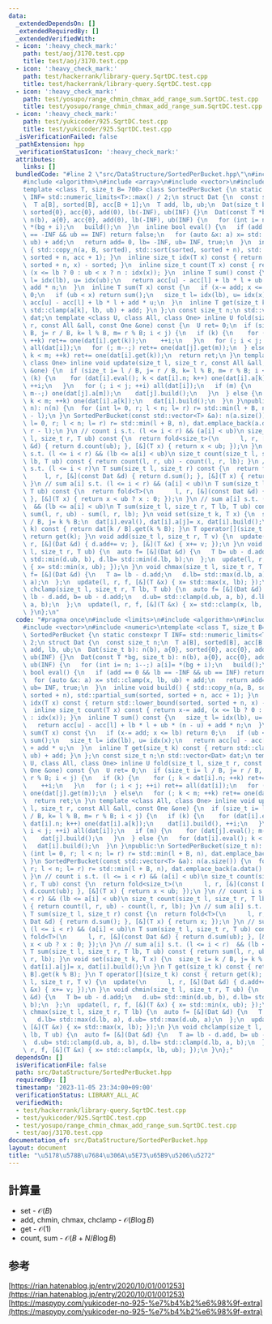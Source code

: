 ```yaml
---
data:
  _extendedDependsOn: []
  _extendedRequiredBy: []
  _extendedVerifiedWith:
  - icon: ':heavy_check_mark:'
    path: test/aoj/3170.test.cpp
    title: test/aoj/3170.test.cpp
  - icon: ':heavy_check_mark:'
    path: test/hackerrank/library-query.SqrtDC.test.cpp
    title: test/hackerrank/library-query.SqrtDC.test.cpp
  - icon: ':heavy_check_mark:'
    path: test/yosupo/range_chmin_chmax_add_range_sum.SqrtDC.test.cpp
    title: test/yosupo/range_chmin_chmax_add_range_sum.SqrtDC.test.cpp
  - icon: ':heavy_check_mark:'
    path: test/yukicoder/925.SqrtDC.test.cpp
    title: test/yukicoder/925.SqrtDC.test.cpp
  _isVerificationFailed: false
  _pathExtension: hpp
  _verificationStatusIcon: ':heavy_check_mark:'
  attributes:
    links: []
  bundledCode: "#line 2 \"src/DataStructure/SortedPerBucket.hpp\"\n#include <limits>\n\
    #include <algorithm>\n#include <array>\n#include <vector>\n#include <numeric>\n\
    template <class T, size_t B= 700> class SortedPerBucket {\n static constexpr T\
    \ INF= std::numeric_limits<T>::max() / 2;\n struct Dat {\n  const size_t n;\n\
    \  T a[B], sorted[B], acc[B + 1];\n  T add, lb, ub;\n  Dat(size_t b): n(b), a{0},\
    \ sorted{0}, acc{0}, add(0), lb(-INF), ub(INF) {}\n  Dat(const T *bg, size_t b):\
    \ n(b), a{0}, acc{0}, add(0), lb(-INF), ub(INF) {\n   for (int i= n; i--;) a[i]=\
    \ *(bg + i);\n   build();\n  }\n  inline bool eval() {\n   if (add == 0 && lb\
    \ == -INF && ub == INF) return false;\n   for (auto &x: a) x= std::clamp(x, lb,\
    \ ub) + add;\n   return add= 0, lb= -INF, ub= INF, true;\n  }\n  inline void build()\
    \ { std::copy_n(a, B, sorted), std::sort(sorted, sorted + n), std::partial_sum(sorted,\
    \ sorted + n, acc + 1); }\n  inline size_t idx(T x) const { return std::lower_bound(sorted,\
    \ sorted + n, x) - sorted; }\n  inline size_t count(T x) const { return x-= add,\
    \ (x <= lb ? 0 : ub < x ? n : idx(x)); }\n  inline T sum() const {\n   size_t\
    \ l= idx(lb), u= idx(ub);\n   return acc[u] - acc[l] + lb * l + ub * (n - u) +\
    \ add * n;\n  }\n  inline T sum(T x) const {\n   if (x-= add; x <= lb) return\
    \ 0;\n   if (ub < x) return sum();\n   size_t l= idx(lb), u= idx(x);\n   return\
    \ acc[u] - acc[l] + lb * l + add * u;\n  }\n  inline T get(size_t k) const { return\
    \ std::clamp(a[k], lb, ub) + add; }\n };\n const size_t n;\n std::vector<Dat>\
    \ dat;\n template <class U, class All, class One> inline U fold(size_t l, size_t\
    \ r, const All &all, const One &one) const {\n  U ret= 0;\n  if (size_t i= l /\
    \ B, j= r / B, k= l % B, m= r % B; i < j) {\n   if (k) {\n    for (; k < dat[i].n;\
    \ ++k) ret+= one(dat[i].get(k));\n    ++i;\n   }\n   for (; i < j; ++i) ret+=\
    \ all(dat[i]);\n   for (; m--;) ret+= one(dat[j].get(m));\n  } else\n   for (;\
    \ k < m; ++k) ret+= one(dat[i].get(k));\n  return ret;\n }\n template <class All,\
    \ class One> inline void update(size_t l, size_t r, const All &all, const One\
    \ &one) {\n  if (size_t i= l / B, j= r / B, k= l % B, m= r % B; i < j) {\n   if\
    \ (k) {\n    for (dat[i].eval(); k < dat[i].n; k++) one(dat[i].a[k]);\n    dat[i].build(),\
    \ ++i;\n   }\n   for (; i < j; ++i) all(dat[i]);\n   if (m) {\n    for (dat[j].eval();\
    \ m--;) one(dat[j].a[m]);\n    dat[j].build();\n   }\n  } else {\n   for (dat[i].eval();\
    \ k < m; ++k) one(dat[i].a[k]);\n   dat[i].build();\n  }\n }\npublic:\n SortedPerBucket(size_t\
    \ n): n(n) {\n  for (int l= 0, r; l < n; l= r) r= std::min(l + B, n), dat.emplace_back(r\
    \ - l);\n }\n SortedPerBucket(const std::vector<T> &a): n(a.size()) {\n  for (int\
    \ l= 0, r; l < n; l= r) r= std::min(l + B, n), dat.emplace_back(a.data() + l,\
    \ r - l);\n }\n // count i s.t. (l <= i < r) && (a[i] < ub)\n size_t count(size_t\
    \ l, size_t r, T ub) const {\n  return fold<size_t>(\n      l, r, [&](const Dat\
    \ &d) { return d.count(ub); }, [&](T x) { return x < ub; });\n }\n // count i\
    \ s.t. (l <= i < r) && (lb <= a[i] < ub)\n size_t count(size_t l, size_t r, T\
    \ lb, T ub) const { return count(l, r, ub) - count(l, r, lb); }\n // sum a[i]\
    \ s.t. (l <= i < r)\n T sum(size_t l, size_t r) const {\n  return fold<T>(\n \
    \     l, r, [&](const Dat &d) { return d.sum(); }, [&](T x) { return x; });\n\
    \ }\n // sum a[i] s.t. (l <= i < r) && (a[i] < ub)\n T sum(size_t l, size_t r,\
    \ T ub) const {\n  return fold<T>(\n      l, r, [&](const Dat &d) { return d.sum(ub);\
    \ }, [&](T x) { return x < ub ? x : 0; });\n }\n // sum a[i] s.t. (l <= i < r)\
    \  && (lb <= a[i] < ub)\n T sum(size_t l, size_t r, T lb, T ub) const { return\
    \ sum(l, r, ub) - sum(l, r, lb); }\n void set(size_t k, T x) {\n  size_t i= k\
    \ / B, j= k % B;\n  dat[i].eval(), dat[i].a[j]= x, dat[i].build();\n }\n T get(size_t\
    \ k) const { return dat[k / B].get(k % B); }\n T operator[](size_t k) const {\
    \ return get(k); }\n void add(size_t l, size_t r, T v) {\n  update(\n      l,\
    \ r, [&](Dat &d) { d.add+= v; }, [&](T &x) { x+= v; });\n }\n void chmin(size_t\
    \ l, size_t r, T ub) {\n  auto f= [&](Dat &d) {\n   T b= ub - d.add;\n   d.ub=\
    \ std::min(d.ub, b), d.lb= std::min(d.lb, b);\n  };\n  update(l, r, f, [&](T &x)\
    \ { x= std::min(x, ub); });\n }\n void chmax(size_t l, size_t r, T lb) {\n  auto\
    \ f= [&](Dat &d) {\n   T a= lb - d.add;\n   d.lb= std::max(d.lb, a), d.ub= std::max(d.ub,\
    \ a);\n  };\n  update(l, r, f, [&](T &x) { x= std::max(x, lb); });\n }\n void\
    \ chclamp(size_t l, size_t r, T lb, T ub) {\n  auto f= [&](Dat &d) {\n   T a=\
    \ lb - d.add, b= ub - d.add;\n   d.ub= std::clamp(d.ub, a, b), d.lb= std::clamp(d.lb,\
    \ a, b);\n  };\n  update(l, r, f, [&](T &x) { x= std::clamp(x, lb, ub); });\n\
    \ }\n};\n"
  code: "#pragma once\n#include <limits>\n#include <algorithm>\n#include <array>\n\
    #include <vector>\n#include <numeric>\ntemplate <class T, size_t B= 700> class\
    \ SortedPerBucket {\n static constexpr T INF= std::numeric_limits<T>::max() /\
    \ 2;\n struct Dat {\n  const size_t n;\n  T a[B], sorted[B], acc[B + 1];\n  T\
    \ add, lb, ub;\n  Dat(size_t b): n(b), a{0}, sorted{0}, acc{0}, add(0), lb(-INF),\
    \ ub(INF) {}\n  Dat(const T *bg, size_t b): n(b), a{0}, acc{0}, add(0), lb(-INF),\
    \ ub(INF) {\n   for (int i= n; i--;) a[i]= *(bg + i);\n   build();\n  }\n  inline\
    \ bool eval() {\n   if (add == 0 && lb == -INF && ub == INF) return false;\n \
    \  for (auto &x: a) x= std::clamp(x, lb, ub) + add;\n   return add= 0, lb= -INF,\
    \ ub= INF, true;\n  }\n  inline void build() { std::copy_n(a, B, sorted), std::sort(sorted,\
    \ sorted + n), std::partial_sum(sorted, sorted + n, acc + 1); }\n  inline size_t\
    \ idx(T x) const { return std::lower_bound(sorted, sorted + n, x) - sorted; }\n\
    \  inline size_t count(T x) const { return x-= add, (x <= lb ? 0 : ub < x ? n\
    \ : idx(x)); }\n  inline T sum() const {\n   size_t l= idx(lb), u= idx(ub);\n\
    \   return acc[u] - acc[l] + lb * l + ub * (n - u) + add * n;\n  }\n  inline T\
    \ sum(T x) const {\n   if (x-= add; x <= lb) return 0;\n   if (ub < x) return\
    \ sum();\n   size_t l= idx(lb), u= idx(x);\n   return acc[u] - acc[l] + lb * l\
    \ + add * u;\n  }\n  inline T get(size_t k) const { return std::clamp(a[k], lb,\
    \ ub) + add; }\n };\n const size_t n;\n std::vector<Dat> dat;\n template <class\
    \ U, class All, class One> inline U fold(size_t l, size_t r, const All &all, const\
    \ One &one) const {\n  U ret= 0;\n  if (size_t i= l / B, j= r / B, k= l % B, m=\
    \ r % B; i < j) {\n   if (k) {\n    for (; k < dat[i].n; ++k) ret+= one(dat[i].get(k));\n\
    \    ++i;\n   }\n   for (; i < j; ++i) ret+= all(dat[i]);\n   for (; m--;) ret+=\
    \ one(dat[j].get(m));\n  } else\n   for (; k < m; ++k) ret+= one(dat[i].get(k));\n\
    \  return ret;\n }\n template <class All, class One> inline void update(size_t\
    \ l, size_t r, const All &all, const One &one) {\n  if (size_t i= l / B, j= r\
    \ / B, k= l % B, m= r % B; i < j) {\n   if (k) {\n    for (dat[i].eval(); k <\
    \ dat[i].n; k++) one(dat[i].a[k]);\n    dat[i].build(), ++i;\n   }\n   for (;\
    \ i < j; ++i) all(dat[i]);\n   if (m) {\n    for (dat[j].eval(); m--;) one(dat[j].a[m]);\n\
    \    dat[j].build();\n   }\n  } else {\n   for (dat[i].eval(); k < m; ++k) one(dat[i].a[k]);\n\
    \   dat[i].build();\n  }\n }\npublic:\n SortedPerBucket(size_t n): n(n) {\n  for\
    \ (int l= 0, r; l < n; l= r) r= std::min(l + B, n), dat.emplace_back(r - l);\n\
    \ }\n SortedPerBucket(const std::vector<T> &a): n(a.size()) {\n  for (int l= 0,\
    \ r; l < n; l= r) r= std::min(l + B, n), dat.emplace_back(a.data() + l, r - l);\n\
    \ }\n // count i s.t. (l <= i < r) && (a[i] < ub)\n size_t count(size_t l, size_t\
    \ r, T ub) const {\n  return fold<size_t>(\n      l, r, [&](const Dat &d) { return\
    \ d.count(ub); }, [&](T x) { return x < ub; });\n }\n // count i s.t. (l <= i\
    \ < r) && (lb <= a[i] < ub)\n size_t count(size_t l, size_t r, T lb, T ub) const\
    \ { return count(l, r, ub) - count(l, r, lb); }\n // sum a[i] s.t. (l <= i < r)\n\
    \ T sum(size_t l, size_t r) const {\n  return fold<T>(\n      l, r, [&](const\
    \ Dat &d) { return d.sum(); }, [&](T x) { return x; });\n }\n // sum a[i] s.t.\
    \ (l <= i < r) && (a[i] < ub)\n T sum(size_t l, size_t r, T ub) const {\n  return\
    \ fold<T>(\n      l, r, [&](const Dat &d) { return d.sum(ub); }, [&](T x) { return\
    \ x < ub ? x : 0; });\n }\n // sum a[i] s.t. (l <= i < r)  && (lb <= a[i] < ub)\n\
    \ T sum(size_t l, size_t r, T lb, T ub) const { return sum(l, r, ub) - sum(l,\
    \ r, lb); }\n void set(size_t k, T x) {\n  size_t i= k / B, j= k % B;\n  dat[i].eval(),\
    \ dat[i].a[j]= x, dat[i].build();\n }\n T get(size_t k) const { return dat[k /\
    \ B].get(k % B); }\n T operator[](size_t k) const { return get(k); }\n void add(size_t\
    \ l, size_t r, T v) {\n  update(\n      l, r, [&](Dat &d) { d.add+= v; }, [&](T\
    \ &x) { x+= v; });\n }\n void chmin(size_t l, size_t r, T ub) {\n  auto f= [&](Dat\
    \ &d) {\n   T b= ub - d.add;\n   d.ub= std::min(d.ub, b), d.lb= std::min(d.lb,\
    \ b);\n  };\n  update(l, r, f, [&](T &x) { x= std::min(x, ub); });\n }\n void\
    \ chmax(size_t l, size_t r, T lb) {\n  auto f= [&](Dat &d) {\n   T a= lb - d.add;\n\
    \   d.lb= std::max(d.lb, a), d.ub= std::max(d.ub, a);\n  };\n  update(l, r, f,\
    \ [&](T &x) { x= std::max(x, lb); });\n }\n void chclamp(size_t l, size_t r, T\
    \ lb, T ub) {\n  auto f= [&](Dat &d) {\n   T a= lb - d.add, b= ub - d.add;\n \
    \  d.ub= std::clamp(d.ub, a, b), d.lb= std::clamp(d.lb, a, b);\n  };\n  update(l,\
    \ r, f, [&](T &x) { x= std::clamp(x, lb, ub); });\n }\n};"
  dependsOn: []
  isVerificationFile: false
  path: src/DataStructure/SortedPerBucket.hpp
  requiredBy: []
  timestamp: '2023-11-05 23:34:00+09:00'
  verificationStatus: LIBRARY_ALL_AC
  verifiedWith:
  - test/hackerrank/library-query.SqrtDC.test.cpp
  - test/yukicoder/925.SqrtDC.test.cpp
  - test/yosupo/range_chmin_chmax_add_range_sum.SqrtDC.test.cpp
  - test/aoj/3170.test.cpp
documentation_of: src/DataStructure/SortedPerBucket.hpp
layout: document
title: "\u5178\u578B\u7684\u306A\u5E73\u65B9\u5206\u5272"
---
```

## 計算量
 - set - $\mathcal{O}(B)$
 - add, chmin, chmax, chclamp - $\mathcal{O}(B \log B)$
 - get - $\mathcal{O}(1)$
 - count, sum - $\mathcal{O}(B + N/B \log B)$
 
## 参考
[https://rian.hatenablog.jp/entry/2020/10/01/001253](https://rian.hatenablog.jp/entry/2020/10/01/001253) \
[https://maspypy.com/yukicoder-no-925-%e7%b4%b2%e6%98%9f-extra](https://maspypy.com/yukicoder-no-925-%e7%b4%b2%e6%98%9f-extra)
